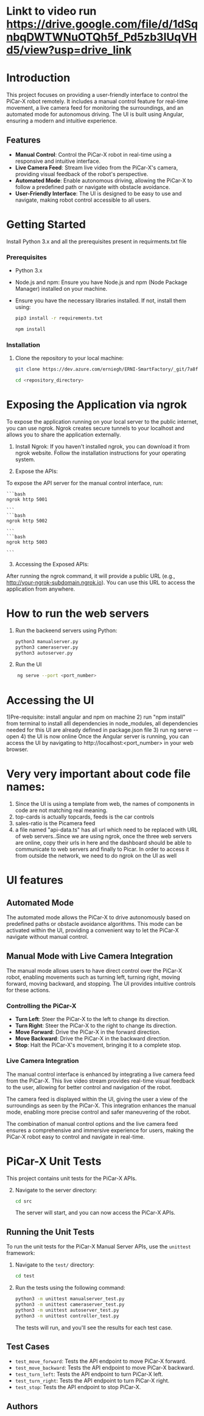 # Linkt to video run https://drive.google.com/file/d/1dSqnbqDWTWNuOTQh5f_Pd5zb3IUqVHd5/view?usp=drive_link
# Introduction 
This project focuses on providing a user-friendly interface to control the PiCar-X robot remotely. It includes a manual control feature for real-time movement, a live camera feed for monitoring the surroundings, and an automated mode for autonomous driving. The UI is built using Angular, ensuring a modern and intuitive experience.


## Features

- **Manual Control**: Control the PiCar-X robot in real-time using a responsive and intuitive interface.
- **Live Camera Feed**: Stream live video from the PiCar-X's camera, providing visual feedback of the robot's perspective.
- **Automated Mode**: Enable autonomous driving, allowing the PiCar-X to follow a predefined path or navigate with obstacle avoidance.
- **User-Friendly Interface**: The UI is designed to be easy to use and navigate, making robot control accessible to all users.

# Getting Started

Install Python 3.x and all the prerequisites present in requirments.txt file

### Prerequisites

- Python 3.x
- Node.js and npm: Ensure you have Node.js and npm (Node Package Manager) installed on your machine.
- Ensure you have the necessary libraries installed. If not, install them using:

    ```bash
    pip3 install -r requirements.txt
    ```

     ```bash
    npm install
    ```

### Installation

1. Clone the repository to your local machine:

    ```bash
    git clone https://dev.azure.com/erniegh/ERNI-SmartFactory/_git/7a8fbf1f-c112-4533-8021-ebae5e1219ce?path=%2F&version=GBdevelop&_a=contents

    ```
    
    ``` bash
    cd <repository_directory>
    ```




# Exposing the Application via ngrok

To expose the application running on your local server to the public internet, you can use ngrok. Ngrok creates secure tunnels to your localhost and allows you to share the application externally.

1. Install Ngrok: If you haven't installed ngrok, you can download it from ngrok website. Follow the       installation instructions for your operating system.

2. Expose the APIs:

To expose the API server for the manual control interface, run:


    ```bash
    ngrok http 5001

    ```
    ```bash
    ngrok http 5002

    ```
    ```bash
    ngrok http 5003

    ```
3. Accessing the Exposed APIs:

After running the ngrok command, it will provide a public URL (e.g., http://your-ngrok-subdomain.ngrok.io). You can use this URL to access the application from anywhere.


# How to run the web servers 



1. Run the backeend servers using Python:

    ```bash
    python3 manualserver.py
    python3 cameraserver.py
    python3 autoserver.py

    ```

2. Run the UI

```bash
    ng serve --port <port_number>
```


# Accessing the UI
1)Pre-requisite: install angular and npm on machine
2) run "npm install" from terminal  to install alll dependencies in node_modules, all dependencies needed for this UI are already defined in package.json file
3) run ng serve --open <port>
4) the UI is now online
Once the Angular server is running, you can access the UI by navigating to http://localhost:<port_number> in your web browser.


# Very very important about code file names:
1) Since the UI is using a template from web, the names of components in code are not matching real meaning.
2) top-cards is actually topcards, feeds is the car controls
3) sales-ratio is the Picamera feed
4) a file named "api-data.ts" has all url which need to be replaced with URL of web servers..Since we are using ngrok, once the three web servers are online, copy their urls in here and the dashboard should be able to 
communicate to web servers and finally to Picar.
In order to access it from outside the network, we need to do ngrok on the UI as well
# UI features

## Automated Mode
The automated mode allows the PiCar-X to drive autonomously based on predefined paths or obstacle avoidance algorithms. This mode can be activated within the UI, providing a convenient way to let the PiCar-X navigate without manual control.


## Manual Mode with Live Camera Integration

The manual mode allows users to have direct control over the PiCar-X robot, enabling movements such as turning left, turning right, moving forward, moving backward, and stopping. The UI provides intuitive controls for these actions.

### Controlling the PiCar-X

- **Turn Left**: Steer the PiCar-X to the left to change its direction.
- **Turn Right**: Steer the PiCar-X to the right to change its direction.
- **Move Forward**: Drive the PiCar-X in the forward direction.
- **Move Backward**: Drive the PiCar-X in the backward direction.
- **Stop**: Halt the PiCar-X's movement, bringing it to a complete stop.

### Live Camera Integration

The manual control interface is enhanced by integrating a live camera feed from the PiCar-X. This live video stream provides real-time visual feedback to the user, allowing for better control and navigation of the robot.

The camera feed is displayed within the UI, giving the user a view of the surroundings as seen by the PiCar-X. This integration enhances the manual mode, enabling more precise control and safer maneuvering of the robot.

The combination of manual control options and the live camera feed ensures a comprehensive and immersive experience for users, making the PiCar-X robot easy to control and navigate in real-time.


# PiCar-X Unit Tests

This project contains unit tests for the PiCar-X APIs.

2. Navigate to the server directory:

    ```bash
    cd src
    ```

   The server will start, and you can now access the PiCar-X APIs.

## Running the Unit Tests

To run the unit tests for the PiCar-X Manual Server APIs, use the `unittest` framework:

1. Navigate to the `test/` directory:

    ```bash
    cd test
    ```

2. Run the tests using the following command:

    ```bash
    python3 -m unittest manualserver_test.py
    python3 -m unittest cameraserver_test.py
    python3 -m unittest autoserver_test.py
    python3 -m unittest controller_test.py

    ```

   The tests will run, and you'll see the results for each test case.

## Test Cases

- `test_move_forward`: Tests the API endpoint to move PiCar-X forward.
- `test_move_backward`: Tests the API endpoint to move PiCar-X backward.
- `test_turn_left`: Tests the API endpoint to turn PiCar-X left.
- `test_turn_right`: Tests the API endpoint to turn PiCar-X right.
- `test_stop`: Tests the API endpoint to stop PiCar-X.

## Authors



